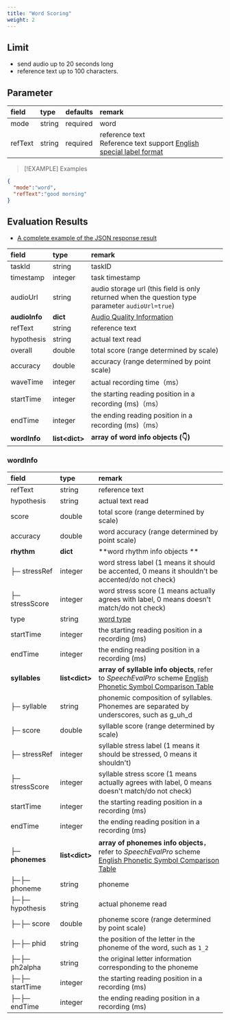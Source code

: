 ```yaml
---
title: "Word Scoring"
weight: 2
---
```


## Limit

- send audio up to 20 seconds long 
- reference text up to 100 characters.

## Parameter

| **field** | **type** | **defaults** | **remark**                                                                                         |
|:----------|:---------|:-------------|:---------------------------------------------------------------------------------------------------|
| mode      | string   | required     | word                                                                                               |
| refText   | string   | required     | reference text <br />Reference text support [English special label format](datadict/annotation-en) |

> [!EXAMPLE] Examples
>
> 

```json
{
  "mode":"word",
  "refText":"good morning"
}
```

## Evaluation Results

- [A complete example of the JSON response result](mode/en-basic/word-result)

| **field**     | **type**         | **remark**                                                                                       |
|:--------------|:-----------------|:-------------------------------------------------------------------------------------------------|
| taskId        | string           | taskID                                                                                           |
| timestamp     | integer          | task timestamp                                                                                   |
| audioUrl      | string           | audio storage url (this field is only returned when the question type parameter `audioUrl=true`) |
| **audioInfo** | **dict**         | [Audio Quality Information](mode/common)                                                         |
| refText       | string           | reference text                                                                                   |
| hypothesis    | string           | actual text read                                                                                 |
| overall       | double           | total score (range determined by scale)                                                          |
| accuracy      | double           | accuracy (range determined by point scale)                                                       |
| waveTime      | integer          | actual recording time（ms）                                                                        |
| startTime     | integer          | the starting reading position in a recording (ms)（ms）                                            |
| endTime       | integer          | the ending reading position in a recording (ms)（ms）                                              |
| **wordInfo**  | **list\<dict\>** | **array of word info objects (👇)**                                                              |

### wordInfo

| **field**        | **type**          | **remark**                                                                                                                       |
|:-----------------|:------------------|:---------------------------------------------------------------------------------------------------------------------------------|
| refText          | string            | reference text                                                                                                                   |
| hypothesis       | string            | actual text read                                                                                                                 |
| score            | double            | total score (range determined by scale)                                                                                          |
| accuracy         | double            | word accuracy (range determined by point scale)                                                                                  |
| **rhythm**       | **dict**          | **word rhythm info objects **                                                                                                    |
| ├─ stressRef     | integer           | word stress label (1 means it should be accented, 0 means it shouldn't be accented/do not check)                                 |
| ├─ stressScore   | integer           | word stress score (1 means actually agrees with label, 0 means doesn't match/do not check)                                       |
| type             | string            | [word type](datadict/other)                                                                                                      |
| startTime        | integer           | the starting reading position in a recording (ms)                                                                                |
| endTime          | integer           | the ending reading position in a recording (ms)                                                                                  |
| **syllables**    | **list\<dict\>**  | **array of syllable info objects**, refer to *SpeechEvalPro* scheme [English Phonetic Symbol Comparison Table](datadict/phoneme) |
| ├─ syllable      | string            | phonemic composition of syllables. Phonemes are separated by underscores, such as g_uh_d                                         |
| ├─ score         | double            | syllable score (range determined by scale)                                                                                       |
| ├─ stressRef     | integer           | syllable stress label (1 means it should be stressed, 0 means it shouldn't)                                                      |
| ├─ stressScore   | integer           | syllable stress score (1 means actually agrees with label, 0 means doesn't match/do not check)                                   |
| startTime        | integer           | the starting reading position in a recording (ms)                                                                                |
| endTime          | integer           | the ending reading position in a recording (ms)                                                                                  |
| **├─ phonemes**  | **list\<dict\>**  | **array of phonemes info objects**， refer to *SpeechEvalPro* scheme [English Phonetic Symbol Comparison Table](datadict/phoneme) |
| ├─├─ phoneme     | string            | phoneme                                                                                                                          |
| ├─├─ hypothesis  | string            | actual phoneme read                                                                                                              |
| ├─├─ score       | double            | phoneme score (range determined by point scale)                                                                                  |
| ├─├─ phid        | string            | the position of the letter in the phoneme of the word, such as `1_2`                                                             |
| ├─├─ ph2alpha    | string            | the original letter information corresponding to the phoneme                                                                     |
| ├─├─ startTime   | integer           | the starting reading position in a recording (ms)                                                                                |
| ├─├─ endTime     | integer           | the ending reading position in a recording (ms)                                                                                  |